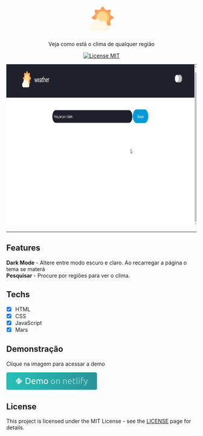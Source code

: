 <h1 align="center">
<br>
<img src="./assets/images/app-de-clima.png  "/>
</h1>

<p align="center">Veja como está o clima de qualquer região</p>

<p align="center">
  <a href="https://opensource.org/licenses/MIT">
    <img src="https://img.shields.io/badge/License-MIT-blue.svg" alt="License MIT">
  </a>
</p>

[//]: # (Add your gifs/images here:)
<div>
  <img src="./assets/demo/demoweathergithub.gif" alt="demo" height="425">
</div>

<hr />

## Features
[//]: # (Add the features of your project here:)
**Dark Mode** - Altere entre modo escuro e claro. Ao recarregar a página o tema se materá <br>
**Pesquisar** - Procure por regiões para ver o clima.
## Techs

- [x] HTML
- [x] CSS
- [x] JavaScript
- [x] Mars

## Demonstração

<p>Clique na imagem para acessar a demo</p>
<a href="https://projeto-weather.netlify.app/" target="_blank"><img src="./assets/demo/demo-netlify.png"></a>

## License

This project is licensed under the MIT License - see the [LICENSE](https://opensource.org/licenses/MIT) page for details.
